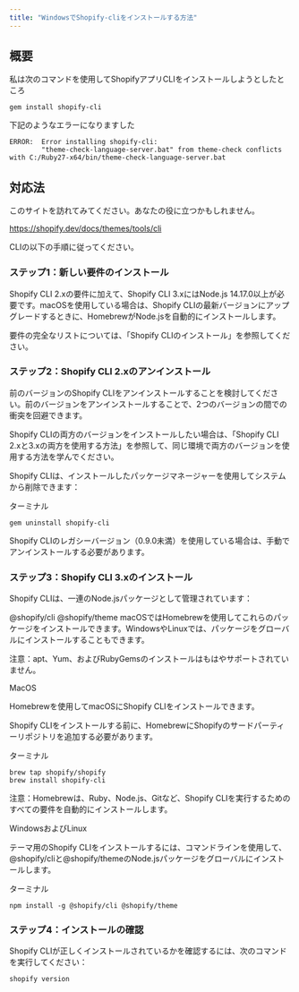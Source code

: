 ```yaml
---
title: "WindowsでShopify-cliをインストールする方法"
---
```


## 概要

私は次のコマンドを使用してShopifyアプリCLIをインストールしようとしたところ
```
gem install shopify-cli
```

下記のようなエラーになりますした
```
ERROR:  Error installing shopify-cli:
        "theme-check-language-server.bat" from theme-check conflicts with C:/Ruby27-x64/bin/theme-check-language-server.bat
```

## 対応法
このサイトを訪れてみてください。あなたの役に立つかもしれません。

https://shopify.dev/docs/themes/tools/cli

CLIの以下の手順に従ってください。

### ステップ1：新しい要件のインストール

Shopify CLI 2.xの要件に加えて、Shopify CLI 3.xにはNode.js 14.17.0以上が必要です。macOSを使用している場合は、Shopify CLIの最新バージョンにアップグレードするときに、HomebrewがNode.jsを自動的にインストールします。

要件の完全なリストについては、「Shopify CLIのインストール」を参照してください。

### ステップ2：Shopify CLI 2.xのアンインストール

前のバージョンのShopify CLIをアンインストールすることを検討してください。前のバージョンをアンインストールすることで、2つのバージョンの間での衝突を回避できます。

Shopify CLIの両方のバージョンをインストールしたい場合は、「Shopify CLI 2.xと3.xの両方を使用する方法」を参照して、同じ環境で両方のバージョンを使用する方法を学んでください。

Shopify CLIは、インストールしたパッケージマネージャーを使用してシステムから削除できます：

ターミナル

```
gem uninstall shopify-cli
```

Shopify CLIのレガシーバージョン（0.9.0未満）を使用している場合は、手動でアンインストールする必要があります。

### ステップ3：Shopify CLI 3.xのインストール

Shopify CLIは、一連のNode.jsパッケージとして管理されています：

@shopify/cli
@shopify/theme
macOSではHomebrewを使用してこれらのパッケージをインストールできます。WindowsやLinuxでは、パッケージをグローバルにインストールすることもできます。

注意：apt、Yum、およびRubyGemsのインストールはもはやサポートされていません。

MacOS

Homebrewを使用してmacOSにShopify CLIをインストールできます。

Shopify CLIをインストールする前に、HomebrewにShopifyのサードパーティーリポジトリを追加する必要があります。

ターミナル

```
brew tap shopify/shopify
brew install shopify-cli
```

注意：Homebrewは、Ruby、Node.js、Gitなど、Shopify CLIを実行するためのすべての要件を自動的にインストールします。

WindowsおよびLinux

テーマ用のShopify CLIをインストールするには、コマンドラインを使用して、@shopify/cliと@shopify/themeのNode.jsパッケージをグローバルにインストールします。

ターミナル
```
npm install -g @shopify/cli @shopify/theme
```

### ステップ4：インストールの確認

Shopify CLIが正しくインストールされているかを確認するには、次のコマンドを実行してください：
```
shopify version
```